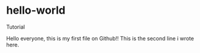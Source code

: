 # hello-world
Tutorial

Hello everyone, this is my first file on Github!!
This is the second line i wrote here.
